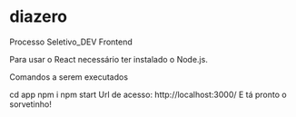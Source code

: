 # diazero
Processo Seletivo_DEV Frontend

Para usar o React necessário ter instalado o Node.js.

Comandos a serem executados

cd app
npm i
npm start
Url de acesso: http://localhost:3000/
E tá pronto o sorvetinho!